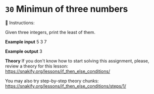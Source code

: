 # `30` Minimun of three numbers

📝 Instructions:

Given three integers, print the least of them.

**Example input**
5
3
7

**Example output**
3

**Theory**
If you don't know how to start solving this assignment, please, review a theory for this lesson:
https://snakify.org/lessons/if_then_else_conditions/

You may also try step-by-step theory chunks:
https://snakify.org/lessons/if_then_else_conditions/steps/1/